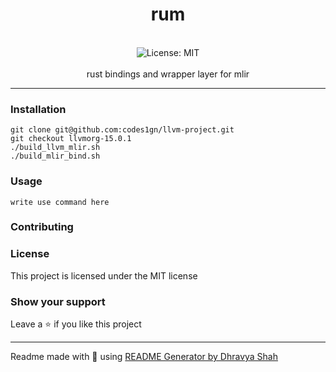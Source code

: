 <div align="center">
<h1 align="center">rum</h1>
<br />
<img alt="License: MIT" src="https://img.shields.io/badge/License-MIT-blue.svg" /><br>
<br>
rust bindings and wrapper layer for mlir
</div>

***

### Installation
```
git clone git@github.com:codes1gn/llvm-project.git 
git checkout llvmorg-15.0.1 
./build_llvm_mlir.sh 
./build_mlir_bind.sh
```

### Usage
```
write use command here
```

### Contributing

### License
This project is licensed under the MIT license
### Show your support
Leave a ⭐ if you like this project

***
Readme made with 💖 using [README Generator by Dhravya Shah](https://github.com/Dhravya/readme-generator)